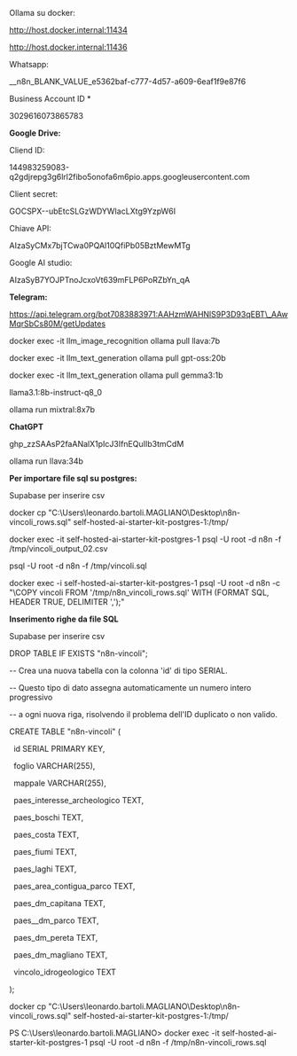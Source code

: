 Ollama su docker:

http://host.docker.internal:11434

http://host.docker.internal:11436



Whatsapp:



\_\_n8n\_BLANK\_VALUE\_e5362baf-c777-4d57-a609-6eaf1f9e87f6

Business Account ID \*

3029616073865783



**Google Drive:**

Cliend ID:

144983259083-q2gdjrepg3g6lrl2fibo5onofa6m6pio.apps.googleusercontent.com

Client secret:

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

Chiave API:

AIzaSyCMx7bjTCwa0PQAl10QfiPb05BztMewMTg



Google AI studio:

AIzaSyB7YOJPTnoJcxoVt639mFLP6PoRZbYn\_qA





**Telegram:**

https://api.telegram.org/bot7083883971:AAHzmWAHNlS9P3D93qEBT\_AAwMqrSbCs80M/getUpdates





docker exec -it llm\_image\_recognition ollama pull llava:7b



docker exec -it llm\_text\_generation ollama pull gpt-oss:20b



docker exec -it llm\_text\_generation ollama pull gemma3:1b



llama3.1:8b-instruct-q8\_0



ollama run mixtral:8x7b









**ChatGPT**

ghp\_zzSAAsP2faANalX1pIcJ3IfnEQuIIb3tmCdM





ollama run llava:34b





**Per importare file sql su postgres:**



Supabase per inserire csv



docker cp "C:\\Users\\leonardo.bartoli.MAGLIANO\\Desktop\\n8n-vincoli\_rows.sql" self-hosted-ai-starter-kit-postgres-1:/tmp/



docker exec -it self-hosted-ai-starter-kit-postgres-1 psql -U root -d n8n -f /tmp/vincoli\_output\_02.csv



psql -U root -d n8n -f /tmp/vincoli.sql



docker exec -i self-hosted-ai-starter-kit-postgres-1 psql -U root -d n8n -c "\\COPY vincoli FROM '/tmp/n8n\_vincoli\_rows.sql' WITH (FORMAT SQL, HEADER TRUE, DELIMITER ',');"







**Inserimento righe da file SQL**



Supabase per inserire csv



DROP TABLE IF EXISTS "n8n-vincoli";



-- Crea una nuova tabella con la colonna 'id' di tipo SERIAL.

-- Questo tipo di dato assegna automaticamente un numero intero progressivo

-- a ogni nuova riga, risolvendo il problema dell'ID duplicato o non valido.

CREATE TABLE "n8n-vincoli" (

&nbsp;   id SERIAL PRIMARY KEY,

&nbsp;   foglio VARCHAR(255),

&nbsp;   mappale VARCHAR(255),

&nbsp;   paes\_interesse\_archeologico TEXT,

&nbsp;   paes\_boschi TEXT,

&nbsp;   paes\_costa TEXT,

&nbsp;   paes\_fiumi TEXT,

&nbsp;   paes\_laghi TEXT,

&nbsp;   paes\_area\_contigua\_parco TEXT,

&nbsp;   paes\_dm\_capitana TEXT,

&nbsp;   paes\_\_dm\_parco TEXT,

&nbsp;   paes\_dm\_pereta TEXT,

&nbsp;   paes\_dm\_magliano TEXT,

&nbsp;   vincolo\_idrogeologico TEXT

);



docker cp "C:\\Users\\leonardo.bartoli.MAGLIANO\\Desktop\\n8n-vincoli\_rows.sql" self-hosted-ai-starter-kit-postgres-1:/tmp/

PS C:\\Users\\leonardo.bartoli.MAGLIANO> docker exec -it self-hosted-ai-starter-kit-postgres-1 psql -U root -d n8n -f /tmp/n8n-vincoli\_rows.sql



